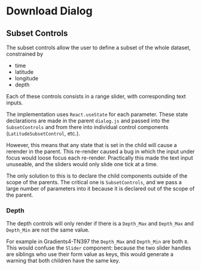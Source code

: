# Download Dialog

## Subset Controls

The subset controls allow the user to define a subset of the whole dataset, constrained by
- time
- latitude
- longitude
- depth

Each of these controls consists in a range slider, with corresponding text inputs.

The implementation uses `React.useState` for each parameter. These state declarations are made in the parent `dialog.js` and passed into the `SubsetControls` and from there into individual control components (`LatitudeSubsetControl`, etc.).

However, this means that any state that is set in the child will cause a rerender in the parent. This re-render caused a bug in which the input under focus would loose focus each re-render. Practically this made the text input unuseable, and the sliders would only slide one tick at a time.

The only solution to this is to declare the child components outside of the scope of the parents. The critical one is `SubsetControls`, and we pass a large number of parameters into it because it is declared out of the scope of the parent.

### Depth

The depth controls will only render if there is a `Depth_Max` and `Depth_Max` and `Depth_Min` are not the same value.

For example in Gradients4-TN397 the `Depth_Max` and `Depth_Min` are both `8`. This would confuse the `Slider` component: because the two slider handles are siblings who use their form value as keys, this would generate a warning that both children have the same key.
